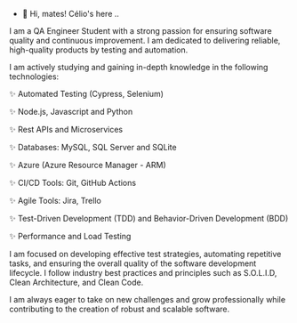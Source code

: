- 👋 Hi, mates! Célio's here ..

I am a QA Engineer Student with a strong passion for ensuring software quality and continuous improvement. 
I am dedicated to delivering reliable, high-quality products by testing and automation.

I am actively studying and gaining in-depth knowledge in the following technologies:

✨ Automated Testing (Cypress, Selenium)

✨ Node.js, Javascript and Python

✨ Rest APIs and Microservices

✨ Databases: MySQL, SQL Server and SQLite

✨ Azure (Azure Resource Manager - ARM)

✨ CI/CD Tools: Git,  GitHub Actions

✨ Agile Tools: Jira, Trello

✨ Test-Driven Development (TDD) and Behavior-Driven Development (BDD)

✨ Performance and Load Testing


I am focused on developing effective test strategies, automating repetitive tasks, and ensuring the overall quality of the software development lifecycle. 
I follow industry best practices and principles such as S.O.L.I.D, Clean Architecture, and Clean Code.

I am always eager to take on new challenges and grow professionally while contributing to the creation of robust and scalable software.

<!---
cszpro/cszpro is a ✨ special ✨ repository because its `README.md` (this file) appears on your GitHub profile.
You can click the Preview link to take a look at your changes.
--->
